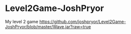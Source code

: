 # Level2Game-JoshPryor
My level 2 game
https://github.com/joshpryor/Level2Game-JoshPryor/blob/master/Wave.jar?raw=true
